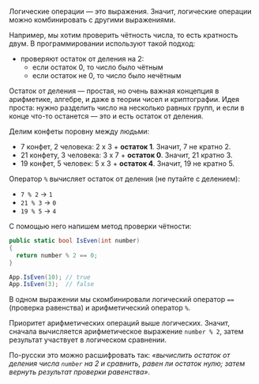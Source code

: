 
Логические операции — это выражения. Значит, логические операции можно комбинировать с другими выражениями.

Например, мы хотим проверить чётность числа, то есть кратность двум. В программировании используют такой подход:

* проверяют остаток от деления на 2:
  * если остаток 0, то число было чётным
  * если остаток не 0, то число было нечётным

Остаток от деления — простая, но очень важная концепция в арифметике, алгебре, и даже в теории чисел и криптографии. Идея проста: нужно разделить число на несколько равных групп, и если в конце что-то останется — это и есть остаток от деления.

Делим конфеты поровну между людьми:

- 7 конфет, 2 человека: 2 x 3 + **остаток 1**.
  Значит, 7 не кратно 2.
- 21 конфету, 3 человека: 3 x 7 + **остаток 0**.
  Значит, 21 кратно 3.
- 19 конфет, 5 человек: 5 x 3 + **остаток 4**.
  Значит, 19 не кратно 5.

Оператор `%` вычисляет остаток от деления (не путайте с делением):

- `7 % 2` → `1`
- `21 % 3` → `0`
- `19 % 5` → `4`

С помощью него напишем метод проверки чётности:

```cs
public static bool IsEven(int number)
{
  return number % 2 == 0;
}

App.IsEven(10); // true
App.IsEven(3);  // false
```

В одном выражении мы скомбинировали логический оператор `==` (проверка равенства) и арифметический оператор `%`.

Приоритет арифметических операций выше логических. Значит, сначала вычисляется арифметическое выражение `number % 2`, затем результат участвует в логическом сравнении.

По-русски это можно расшифровать так: *«вычислить остаток от деления числа `number` на 2 и сравнить, равен ли остаток нулю; затем вернуть результат проверки равенства»*.
